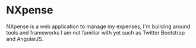 NXpense
=======

NXpense is a web application to manage my expenses, I'm building around tools and frameworks I am not familiar with yet such as Twitter Bootstrap and AngularJS.
